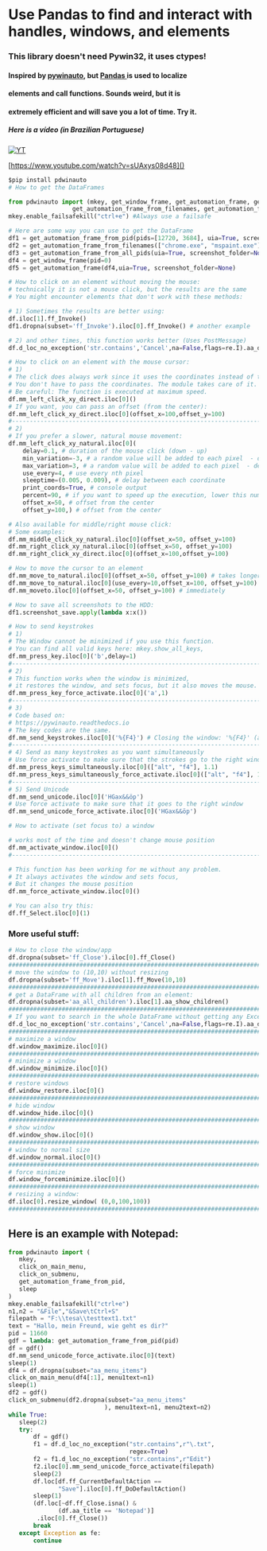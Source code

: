 

# Use Pandas to find and interact with handles, windows, and elements


### This library doesn't need Pywin32, it uses ctypes!


#### Inspired by [pywinauto](https://github.com/pywinauto/pywinauto), but [Pandas ](https://pandas.pydata.org/)is used to localize 


#### elements and call functions. Sounds weird, but it is 


#### extremely efficient and will save you a lot of time. Try it. 

##### Here is a vídeo (in Brazilian Portuguese)

[![YT](https://github.com/hansalemaos/adbkit/raw/main/adbv/instagram.jpg)](https://www.youtube.com/watch?v=sUAxys08d48)

[https://www.youtube.com/watch?v=sUAxys08d48]()

```python
$pip install pdwinauto
# How to get the DataFrames

from pdwinauto import (mkey, get_window_frame, get_automation_frame, get_automation_frame_from_pid,
                  get_automation_frame_from_filenames, get_automation_frame_from_all_pids, )
mkey.enable_failsafekill("ctrl+e") #Always use a failsafe 

# Here are some way you can use to get the DataFrame
df1 = get_automation_frame_from_pid(pids=[12720, 3684], uia=True, screenshot_folder='f:\\screenshotstestx1', timeout=30)
df2 = get_automation_frame_from_filenames(["chrome.exe", "mspaint.exe"], uia=True, screenshot_folder=None, timeout=30)
df3 = get_automation_frame_from_all_pids(uia=True, screenshot_folder=None)
df4 = get_window_frame(pid=0)
df5 = get_automation_frame(df4,uia=True, screenshot_folder=None)
```



```python
# How to click on an element without moving the mouse:
# technically it is not a mouse click, but the results are the same 
# You might encounter elements that don't work with these methods:

# 1) Sometimes the results are better using:
df.iloc[1].ff_Invoke()
df1.dropna(subset='ff_Invoke').iloc[0].ff_Invoke() # another example

# 2) and other times, this function works better (Uses PostMessage)
df.d_loc_no_exception('str.contains','Cancel',na=False,flags=re.I).aa_direct_click.iloc[0]()
```



```python
# How to click on an element with the mouse cursor:
# 1)
# The click does always work since it uses the coordinates instead of the handle.
# You don't have to pass the coordinates. The module takes care of it. 
# Be careful: The function is executed at maximum speed. 
df.mm_left_click_xy_direct.iloc[0]()
# If you want, you can pass an offset (from the center):
df.mm_left_click_xy_direct.iloc[0](offset_x=100,offset_y=100)
#-------------------------------------------------------------------------------------------#
# 2) 
# If you prefer a slower, natural mouse movement:
df.mm_left_click_xy_natural.iloc[0](    
    delay=0.1, # duration of the mouse click (down - up)
    min_variation=-3, # a random value will be added to each pixel  - define the minimum here
    max_variation=3, # a random value will be added to each pixel  - define the maximum here
    use_every=4, # use every nth pixel
    sleeptime=(0.005, 0.009), # delay between each coordinate
    print_coords=True, # console output
    percent=90, # if you want to speed up the execution, lower this number
    offset_x=50, # offset from the center 
    offset_y=100,) # offset from the center 

# Also available for middle/right mouse click:
# Some examples:
df.mm_middle_click_xy_natural.iloc[0](offset_x=50, offset_y=100)
df.mm_right_click_xy_natural.iloc[0](offset_x=50, offset_y=100)
df.mm_right_click_xy_direct.iloc[0](offset_x=100,offset_y=100)
```



```python
# How to move the cursor to an element 
df.mm_move_to_natural.iloc[0](offset_x=50, offset_y=100) # takes longer 
df.mm_move_to_natural.iloc[0](use_every=10,offset_x=100, offset_y=100) # if you want to speed it up, lower the value of use_every
df.mm_moveto.iloc[0](offset_x=50, offset_y=100) # immediately
```



```python
# How to save all screenshots to the HDD:
df1.screenshot_save.apply(lambda x:x())
```



```python
# How to send keystrokes 
# 1) 
# The Window cannot be minimized if you use this function. 
# You can find all valid keys here: mkey.show_all_keys,
df.mm_press_key.iloc[0]('b',delay=1) 
#-------------------------------------------------------------------------------------------#
# 2)
# This function works when the window is minimized,
# it restores the window, and sets focus, but it also moves the mouse.
df.mm_press_key_force_activate.iloc[0]('a',1)
#-------------------------------------------------------------------------------------------#
# 3)
# Code based on:
# https://pywinauto.readthedocs.io
# The key codes are the same. 
df.mm_send_keystrokes.iloc[0]('%{F4}') # Closing the window: '%{F4}' (alt+f4)
#-------------------------------------------------------------------------------------------#
# 4) Send as many keystrokes as you want simultaneously
# Use force activate to make sure that the strokes go to the right window
df.mm_press_keys_simultaneously.iloc[0](["alt", "f4"], 1.1) 
df.mm_press_keys_simultaneously_force_activate.iloc[0](["alt", "f4"], 1.1) # better 
#-------------------------------------------------------------------------------------------#
# 5) Send Unicode
df.mm_send_unicode.iloc[0]('HGax&&öp')
# Use force activate to make sure that it goes to the right window
df.mm_send_unicode_force_activate.iloc[0]('HGax&&öp')
```



```python
# How to activate (set focus to) a window 

# works most of the time and doesn't change mouse position
df.mm_activate_window.iloc[0]()
#-------------------------------------------------------------------------------------------#

# This function has been working for me without any problem. 
# It always activates the window and sets focus, 
# But it changes the mouse position
df.mm_force_activate_window.iloc[0]()

# You can also try this:
df.ff_Select.iloc[0](1)
```


### More useful stuff:


```python
# How to close the window/app
df.dropna(subset='ff_Close').iloc[0].ff_Close()
##############################################################################################
# move the window to (10,10) without resizing
df.dropna(subset='ff_Move').iloc[1].ff_Move(10,10)
##############################################################################################
# get a DataFrame with all children from an element:
df.dropna(subset='aa_all_children').iloc[1].aa_show_children()
##############################################################################################
# If you want to search in the whole DataFrame without getting any Exception ;-) :
df.d_loc_no_exception('str.contains','Cancel',na=False,flags=re.I).aa_direct_click.iloc[0]()
##############################################################################################
# maximize a window
df.window_maximize.iloc[0]()
##############################################################################################
# minimize a window
df.window_minimize.iloc[0]()
##############################################################################################
# restore windows
df.window_restore.iloc[0]()
##############################################################################################
# hide window
df.window_hide.iloc[0]()
##############################################################################################
# show window
df.window_show.iloc[0]()
##############################################################################################
# window to normal size
df.window_normal.iloc[0]()
##############################################################################################
# force minimize
df.window_forceminimize.iloc[0]()
##############################################################################################
# resizing a window:
df.iloc[0].resize_window( (0,0,100,100))
##############################################################################################
```



## Here is an example with Notepad:




```python
from pdwinauto import (
   mkey,
   click_on_main_menu,
   click_on_submenu,
   get_automation_frame_from_pid,
   sleep
)
mkey.enable_failsafekill("ctrl+e")
n1,n2 = "&File","&Save\tCtrl+S"
filepath = "F:\\tesa\\testtext1.txt"
text = "Hallo, mein Freund, wie geht es dir?"
pid = 11660
gdf = lambda: get_automation_frame_from_pid(pid)
df = gdf()
df.mm_send_unicode_force_activate.iloc[0](text)
sleep(1)
df4 = df.dropna(subset="aa_menu_items")
click_on_main_menu(df4[:1], menu1text=n1)
sleep(1)
df2 = gdf()
click_on_submenu(df2.dropna(subset="aa_menu_items"
                           ), menu1text=n1, menu2text=n2)
while True:
   sleep(2)
   try:
       df = gdf()
       f1 = df.d_loc_no_exception("str.contains",r"\.txt",
                                  regex=True)
       f2 = f1.d_loc_no_exception("str.contains",r"Edit")
       f2.iloc[0].mm_send_unicode_force_activate(filepath)
       sleep(2)
       df.loc[df.ff_CurrentDefaultAction ==
              "Save"].iloc[0].ff_DoDefaultAction()
       sleep(1)
       (df.loc[~df.ff_Close.isna() &
              (df.aa_title == 'Notepad')]
        .iloc[0].ff_Close())
       break
   except Exception as fe:
       continue
```



<img title="" src="https://github.com/hansalemaos/screenshots/raw/main/pdwinauto/00000000.png" alt="">

<img title="" src="https://github.com/hansalemaos/screenshots/raw/main/pdwinauto/00000001.png" alt="">

<img title="" src="https://github.com/hansalemaos/screenshots/raw/main/pdwinauto/00000002.png" alt="">

<img title="" src="https://github.com/hansalemaos/screenshots/raw/main/pdwinauto/00000003.png" alt="">

<img title="" src="https://github.com/hansalemaos/screenshots/raw/main/pdwinauto/00000004.png" alt="">

<img title="" src="https://github.com/hansalemaos/screenshots/raw/main/pdwinauto/00000005.png" alt="">

<img title="" src="https://github.com/hansalemaos/screenshots/raw/main/pdwinauto/00000006.png" alt="">


